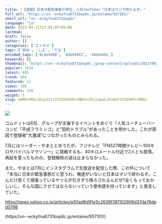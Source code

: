 ```yaml
---
title: "【速報】日本の緊急事態が発生、人気YouTuber「日本はマジで終わるぞ」"
full_url: "https://xn--eckyfna8731bop8c.jp/entame/957101/"
short_url: "xn--eckyfna8731bop8c"
language: "ja"
date: 2023-09-21T23:01:07+09:00
lastmod: 
draft: false
author: []
categories: ['エンタメ']
tags: ['辞め', 'しよ', 'てる']
encoded_tags: ['6L6e44KB', '44GX44KI', '44Gm44KL']
keywords: []
thumbnail: "https://xn--eckyfna8731bop8c.jp/wp-content/uploads/2023/09/87044134.jpg"
popular: 1634
latest: 895
trend: 804
featured: 11
views: 108
comments: 170
weight: 5
slug: aHR0cHMvL3huLS1lY2t5Zm5hODczMWJvcDhjLmpwL2VudGFtZS85NTcxMDEv
---
```


![](https://xn--eckyfna8731bop8c.jp/wp-content/uploads/2023/09/87044134.jpg)

<div><p>コムドットは6月、グループが主催するイベントをめぐり「人気ユーチューバーコンビ「平成フラミンゴ」と“契約トラブル”があったことを明かした。これが原因で登録者“大激減”につながったものとみられる。</p><p>7月にはリーダー・やまととゆうたが、フジテレビ「FNS27時間テレビ～100キロサバイバルマラソン～」に挑戦するも、40キロメートル付近で2人とも脱落。再起を誓ったものの、登録解除の波は止まらなかった。</p><p>また、やまとは7月にインスタグラムで生放送を配信した際、この件について「本当に日本の緊急事態だと思うわ、俺達がいないと日本はマジで終わるぞ。こんだけ若くて頑張っているヤツらが引きずり降ろされるんだぜ?全くもっておかしいし、そんな国にさせてはならないっていう使命感を持っています」と発言していた。</p><p> <a rel='nofollow noopener external' target='_blank' href='https//news.yahoo.co.jp/articles/e50ad8d91e3c2639f381102906d37da76ded0798'>https//news.yahoo.co.jp/articles/e50ad8d91e3c2639f381102906d37da76ded0798</a></p></div>

(https//xn--eckyfna8731bop8c.jp/entame/957101/)

